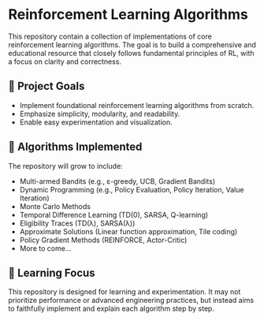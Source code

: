 # Reinforcement Learning Algorithms

This repository contain a collection of implementations of core reinforcement learning algorithms. The goal is to build a comprehensive and educational resource that closely follows fundamental principles of RL, with a focus on clarity and correctness.

## 📌 Project Goals

- Implement foundational reinforcement learning algorithms from scratch.
- Emphasize simplicity, modularity, and readability.
- Enable easy experimentation and visualization.

## 🚀 Algorithms Implemented

The repository will grow to include:

- Multi-armed Bandits (e.g., ε-greedy, UCB, Gradient Bandits)
- Dynamic Programming (e.g., Policy Evaluation, Policy Iteration, Value Iteration)
- Monte Carlo Methods
- Temporal Difference Learning (TD(0), SARSA, Q-learning)
- Eligibility Traces (TD(λ), SARSA(λ))
- Approximate Solutions (Linear function approximation, Tile coding)
- Policy Gradient Methods (REINFORCE, Actor-Critic)
- More to come...

## 🧠 Learning Focus

This repository is designed for learning and experimentation. It may not prioritize performance or advanced engineering practices, but instead aims to faithfully implement and explain each algorithm step by step.

